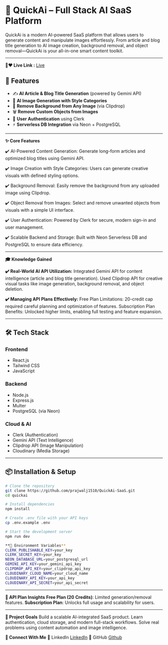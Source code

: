 # 🚀 QuickAi – Full Stack AI SaaS Platform

QuickAi is a modern AI-powered SaaS platform that allows users to generate content and manipulate images effortlessly. From article and blog title generation to AI image creation, background removal, and object removal—QuickAi is your all-in-one smart content toolkit.

---

**🚀❤️ Live Link :** [Live](https://quick-ai-saas-frontend.vercel.app/)

## 🌟 Features

- ✍️ **AI Article & Blog Title Generation** (powered by Gemini API)
- 🎨 **AI Image Generation with Style Categories**
- 🧼 **Remove Background from Any Image** (via Clipdrop)
- 🗑️ **Remove Custom Objects from Images**
- 🔐 **User Authentication** using Clerk
- ⚡ **Serverless DB Integration** via Neon + PostgreSQL

---

**✨ Core Features**

✔️ AI-Powered Content Generation:
Generate long-form articles and optimized blog titles using Gemini API.

✔️ Image Creation with Style Categories:
Users can generate creative visuals with defined styling options.

✔️ Background Removal:
Easily remove the background from any uploaded image using Clipdrop.

✔️ Object Removal from Images:
Select and remove unwanted objects from visuals with a simple UI interface.

✔️ User Authentication:
Powered by Clerk for secure, modern sign-in and user management.

✔️ Scalable Backend and Storage:
Built with Neon Serverless DB and PostgreSQL to ensure data efficiency.

--------

**🎓 Knowledge Gained**

**✔️ Real-World AI API Utilization:**
Integrated Gemini API for content intelligence (article and blog title generation).
Used Clipdrop API for creative visual tasks like image generation, background removal, and object deletion.

**✔️ Managing API Plans Effectively:**
Free Plan Limitations: 20-credit cap required careful planning and optimization of features.
Subscription Plan Benefits: Unlocked higher limits, enabling full testing and feature expansion.

--------
## 🛠️ Tech Stack

### Frontend
- React.js
- Tailwind CSS
- JavaScript

### Backend
- Node.js
- Express.js
- Multer
- PostgreSQL (via Neon)

### Cloud & AI
- Clerk (Authentication)
- Gemini API (Text Intelligence)
- Clipdrop API (Image Manipulation)
- Cloudinary (Media Storage)

---

## 📦 Installation & Setup

```bash
# Clone the repository
git clone https://github.com/prajwalj1510/QuickAi-SaaS.git
cd quickai

# Install dependencies
npm install

# Create .env file with your API keys
cp .env.example .env

# Start the development server
npm run dev

**🔐 Environment Variables**
CLERK_PUBLISHABLE_KEY=your_key
CLERK_SECRET_KEY=your_key
NEON_DATABASE_URL=your_postgresql_url
GEMINI_API_KEY=your_gemini_api_key
CLIPDROP_API_KEY=your_clipdrop_api_key
CLOUDINARY_CLOUD_NAME=your_cloud_name
CLOUDINARY_API_KEY=your_api_key
CLOUDINARY_API_SECRET=your_api_secret
```
------

**🧪 API Plan Insights**
**Free Plan (20 Credits)**: Limited generation/removal features.
**Subscription Plan**: Unlocks full usage and scalability for users.

------
**📌 Project Goals**
Build a scalable AI-integrated SaaS product.
Learn authentication, cloud storage, and modern full-stack workflows.
Solve real problems using content automation and image intelligence.

**🤝 Connect With Me**
💼 LinkedIn [LinkedIn](https://www.linkedin.com/in/prajwalj1510/)
🐙 GitHub [Github](https://github.com/prajwalj1510)
